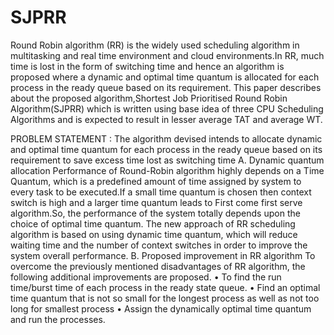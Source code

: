 # SJPRR
Round Robin algorithm (RR) is the widely used scheduling algorithm in multitasking and real time environment and cloud environments.In RR, much time is lost in the form
of switching time and hence an algorithm is proposed where a dynamic and optimal time quantum is allocated for each process in the ready queue based on its requirement. This paper describes 
about the proposed algorithm,Shortest Job Prioritised Round Robin Algorithm(SJPRR) which is written using base idea of three CPU Scheduling Algorithms and is expected to result in
lesser average TAT and average WT.

PROBLEM STATEMENT :
The algorithm devised intends to allocate dynamic and
optimal time quantum for each process in the ready queue
based on its requirement to save excess time lost as switching
time
A. Dynamic quantum allocation
Performance of Round-Robin algorithm highly depends on a
Time Quantum, which is a predefined amount of time assigned
by system to every task to be executed.If a small time quantum
is chosen then context switch is high and a larger time quantum
leads to First come first serve algorithm.So, the performance
of the system totally depends upon the choice of optimal time
quantum. The new approach of RR scheduling algorithm is
based on using dynamic time quantum, which will reduce
waiting time and the number of context switches in order to
improve the system overall performance.
B. Proposed improvement in RR algorithm
To overcome the previously mentioned disadvantages of
RR algorithm, the following additional improvements are
proposed.
• To find the run time/burst time of each process in the
ready state queue.
• Find an optimal time quantum that is not so small for
the longest process as well as not too long for smallest
process
• Assign the dynamically optimal time quantum and run
the processes.
